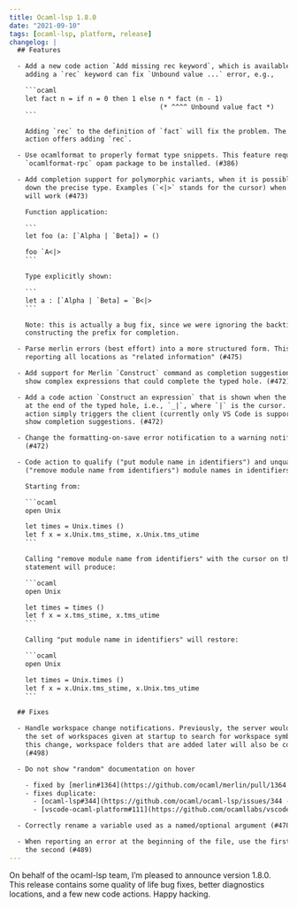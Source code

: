 ```yaml
---
title: Ocaml-lsp 1.8.0
date: "2021-09-10"
tags: [ocaml-lsp, platform, release]
changelog: |
  ## Features

  - Add a new code action `Add missing rec keyword`, which is available when
    adding a `rec` keyword can fix `Unbound value ...` error, e.g.,

    ```ocaml
    let fact n = if n = 0 then 1 else n * fact (n - 1)
                                      (* ^^^^ Unbound value fact *)
    ```

    Adding `rec` to the definition of `fact` will fix the problem. The new code
    action offers adding `rec`.

  - Use ocamlformat to properly format type snippets. This feature requires the
    `ocamlformat-rpc` opam package to be installed. (#386)

  - Add completion support for polymorphic variants, when it is possible to pin
    down the precise type. Examples (`<|>` stands for the cursor) when completion
    will work (#473)

    Function application:

    ```
    let foo (a: [`Alpha | `Beta]) = ()

    foo `A<|>
    ```

    Type explicitly shown:

    ```
    let a : [`Alpha | `Beta] = `B<|>
    ```

    Note: this is actually a bug fix, since we were ignoring the backtick when
    constructing the prefix for completion.

  - Parse merlin errors (best effort) into a more structured form. This allows
    reporting all locations as "related information" (#475)

  - Add support for Merlin `Construct` command as completion suggestions, i.e.,
    show complex expressions that could complete the typed hole. (#472)

  - Add a code action `Construct an expression` that is shown when the cursor is
    at the end of the typed hole, i.e., `_|`, where `|` is the cursor. The code
    action simply triggers the client (currently only VS Code is supported) to
    show completion suggestions. (#472)

  - Change the formatting-on-save error notification to a warning notification
    (#472)

  - Code action to qualify ("put module name in identifiers") and unqualify
    ("remove module name from identifiers") module names in identifiers (#399)

    Starting from:

    ```ocaml
    open Unix

    let times = Unix.times ()
    let f x = x.Unix.tms_stime, x.Unix.tms_utime
    ```

    Calling "remove module name from identifiers" with the cursor on the open
    statement will produce:

    ```ocaml
    open Unix

    let times = times ()
    let f x = x.tms_stime, x.tms_utime
    ```

    Calling "put module name in identifiers" will restore:

    ```ocaml
    open Unix

    let times = Unix.times ()
    let f x = x.Unix.tms_stime, x.Unix.tms_utime
    ```

  ## Fixes

  - Handle workspace change notifications. Previously, the server would only use
    the set of workspaces given at startup to search for workspace symbols. After
    this change, workspace folders that are added later will also be considered.
    (#498)

  - Do not show "random" documentation on hover

    - fixed by [merlin#1364](https://github.com/ocaml/merlin/pull/1364 - [403 Forbidden])
    - fixes duplicate:
      - [ocaml-lsp#344](https://github.com/ocaml/ocaml-lsp/issues/344 - [403 Forbidden])
      - [vscode-ocaml-platform#111](https://github.com/ocamllabs/vscode-ocaml-platform/issues/111 - [403 Forbidden])

  - Correctly rename a variable used as a named/optional argument (#478)

  - When reporting an error at the beginning of the file, use the first line not
    the second (#489)
---
```


On behalf of the ocaml-lsp team, I’m pleased to announce version 1.8.0. This release contains some quality of life bug fixes, better diagnostics locations, and a few new code actions. Happy hacking.

